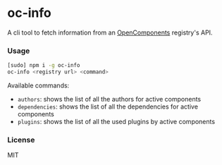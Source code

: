 oc-info
=======

A cli tool to fetch information from an [OpenComponents](https://github.com/opentable/oc) registry's API.

### Usage

```sh
[sudo] npm i -g oc-info
oc-info <registry url> <command>
```

Available commands:

* `authors`: shows the list of all the authors for active components
* `dependencies`: shows the list of all the dependencies for active components
* `plugins`: shows the list of all the used plugins by active components

### License

MIT
